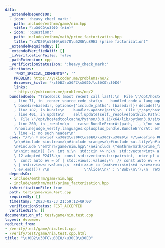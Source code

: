 ```yaml
---
data:
  _extendedDependsOn:
  - icon: ':heavy_check_mark:'
    path: include/emthrm/game/nim.hpp
    title: "\u30CB\u30E0 (nim)"
  - icon: ':question:'
    path: include/emthrm/math/prime_factorization.hpp
    title: "\u7D20\u56E0\u6570\u5206\u89E3 (prime factorization)"
  _extendedRequiredBy: []
  _extendedVerifiedWith: []
  _isVerificationFailed: false
  _pathExtension: cpp
  _verificationStatusIcon: ':heavy_check_mark:'
  attributes:
    '*NOT_SPECIAL_COMMENTS*': ''
    PROBLEM: https://yukicoder.me/problems/no/2
    document_title: "\u30B2\u30FC\u30E0/\u30CB\u30E0"
    links:
    - https://yukicoder.me/problems/no/2
  bundledCode: "Traceback (most recent call last):\n  File \"/opt/hostedtoolcache/Python/3.9.16/x64/lib/python3.9/site-packages/onlinejudge_verify/documentation/build.py\"\
    , line 71, in _render_source_code_stat\n    bundled_code = language.bundle(stat.path,\
    \ basedir=basedir, options={'include_paths': [basedir]}).decode()\n  File \"/opt/hostedtoolcache/Python/3.9.16/x64/lib/python3.9/site-packages/onlinejudge_verify/languages/cplusplus.py\"\
    , line 187, in bundle\n    bundler.update(path)\n  File \"/opt/hostedtoolcache/Python/3.9.16/x64/lib/python3.9/site-packages/onlinejudge_verify/languages/cplusplus_bundle.py\"\
    , line 401, in update\n    self.update(self._resolve(pathlib.Path(included), included_from=path))\n\
    \  File \"/opt/hostedtoolcache/Python/3.9.16/x64/lib/python3.9/site-packages/onlinejudge_verify/languages/cplusplus_bundle.py\"\
    , line 260, in _resolve\n    raise BundleErrorAt(path, -1, \"no such header\"\
    )\nonlinejudge_verify.languages.cplusplus_bundle.BundleErrorAt: emthrm/game/nim.hpp:\
    \ line -1: no such header\n"
  code: "/*\n * @brief \u30B2\u30FC\u30E0/\u30CB\u30E0\n */\n#define PROBLEM \"https://yukicoder.me/problems/no/2\"\
    \n\n#include <iostream>\n#include <ranges>\n#include <utility>\n#include <vector>\n\
    \n#include \"emthrm/game/nim.hpp\"\n#include \"emthrm/math/prime_factorization.hpp\"\
    \n\nint main() {\n  int n;\n  std::cin >> n;\n  std::vector<int> a;\n  // GCC\
    \ 12 adopted P2415.\n  const std::vector<std::pair<int, int>> pf = emthrm::prime_factorization(n);\n\
    \  const auto ev = pf | std::views::values;\n  // const auto ev = emthrm::prime_factorization(n)\
    \ | std::views::values;\n  std::cout << (emthrm::nim(std::vector<int>(ev.begin(),\
    \ ev.end())) ?\n                \"Alice\\n\" : \"Bob\\n\");\n  return 0;\n}\n"
  dependsOn:
  - include/emthrm/game/nim.hpp
  - include/emthrm/math/prime_factorization.hpp
  isVerificationFile: true
  path: test/game/nim.test.cpp
  requiredBy: []
  timestamp: '2023-02-23 21:59:12+09:00'
  verificationStatus: TEST_ACCEPTED
  verifiedWith: []
documentation_of: test/game/nim.test.cpp
layout: document
redirect_from:
- /verify/test/game/nim.test.cpp
- /verify/test/game/nim.test.cpp.html
title: "\u30B2\u30FC\u30E0/\u30CB\u30E0"
---
```

